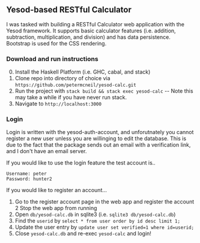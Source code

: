 ## Yesod-based RESTful Calculator

I was tasked with building a RESTful Calculator web application with the Yesod framework. It supports basic calculator features (i.e. addition, subtraction, multiplication, and division) and has data persistence. Bootstrap is used for the CSS rendering.

### Download and run instructions

0. Install the Haskell Platform (i.e. GHC, cabal, and stack)
1. Clone repo into directory of choice via `https://github.com/petermcneil/yesod-calc.git`
2. Run the project with `stack build && stack exec yesod-calc`
   -- Note this may take a while if you have never run stack.
3. Navigate to `http://localhost:3000`

### Login

Login is written with the yesod-auth-account, and unforutnately you cannot register a new user unless you are willinging to edit the database. This is due to the fact that the package sends out an email with a verification link, and I don't have an email server.

If you would like to use the login feature the test account is..

````
Username: peter
Password: hunter2
`````

If you would like to register an account...

1. Go to the register account page in the web app and register the account
2  Stop the web app from running
3. Open `db/yesod-calc.db` in sqlite3 (i.e. `sqlite3 db/yesod-calc.db`)
4. Find the `userid` by `select * from user order by id desc limit 1;`
5. Update the user entry by `update user set verified=1 where id=userid;`
6. Close `yesod-calc.db` and re-exec `yesod-calc` and login!
